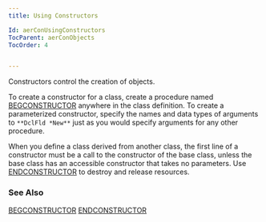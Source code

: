 ```yaml
---
title: Using Constructors

Id: aerConUsingConstructors
TocParent: aerConObjects
TocOrder: 4


---
```


Constructors control the creation of objects.

To create a constructor for a class, create a procedure named [BEGCONSTRUCTOR](BEGCONSTRUCTOR.html) anywhere in the class definition. To create a parameterized constructor, specify the names and data types of arguments to ``` **DclFld *New** ``` just as you would specify arguments for any other procedure. 

When you define a class derived from another class, the first line of a constructor must be a call to the constructor of the base class, unless the base class has an accessible constructor that takes no parameters. Use [ENDCONSTRUCTOR](ENDCONSTRUCTOR.html)  to destroy and release resources. 

### See Also
[BEGCONSTRUCTOR](BEGCONSTRUCTOR.html)
[ENDCONSTRUCTOR](ENDCONSTRUCTOR.html)  
